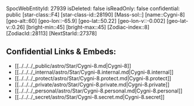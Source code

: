 ﻿---
location: [50.22,65.9,60]
type: Star
tags:
- astro/Star

---
SpocWebEntityId: 27939
isDeleted: false
isReadOnly: false
confidential: public
[star-class::F4]
[star-class-id::28190]
[Mass-sol::]
[name::Cygni-8]
[geo-alt::60]
[geo-lon::-65.9]
[geo-lat::50.22]
[geo-lon-v::-0.002]
[geo-lat-v::0.26]
[bright-min::45]
[bright-max::45]
[Zodiac-index::8]
[ZodiacId::28113]
[NextStarId::27378]



## Confidential Links & Embeds: 
- [[../../../_public/astro/Star/Cygni-8.md|Cygni-8]] 
- [[../../../_internal/astro/Star/Cygni-8.internal.md|Cygni-8.internal]] 
- [[../../../_protect/astro/Star/Cygni-8.protect.md|Cygni-8.protect]] 
- [[../../../_private/astro/Star/Cygni-8.private.md|Cygni-8.private]] 
- [[../../../_personal/astro/Star/Cygni-8.personal.md|Cygni-8.personal]] 
- [[../../../_secret/astro/Star/Cygni-8.secret.md|Cygni-8.secret]]

